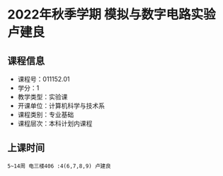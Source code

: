 # 2022年秋季学期 模拟与数字电路实验 卢建良






## 课程信息

- 课程号：011152.01
- 学分：1
- 教学类型：实验课
- 开课单位：计算机科学与技术系
- 课程类别：专业基础
- 课程层次：本科计划内课程

## 上课时间

```
5~14周 电三楼406 :4(6,7,8,9) 卢建良
```

